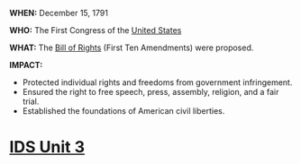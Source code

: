 **WHEN:** December 15, 1791

**WHO:** The First Congress of the [United States](./../united-states/)

**WHAT:** The [Bill of Rights](./../bill-of-rights/) (First Ten Amendments) were proposed.

**IMPACT:**
* Protected individual rights and freedoms from government infringement.
* Ensured the right to free speech, press, assembly, religion, and a fair trial.
* Established the foundations of American civil liberties.
# [IDS Unit 3](./../ids-unit-3/)